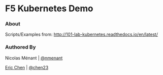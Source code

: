 F5 Kubernetes Demo
======================

### About

Scripts/Examples from: http://101-lab-kubernetes.readthedocs.io/en/latest/

### Authored By

Nicolas Ménant | [@nmenant](https://github.com/nmenant)

[Eric Chen](https://devcentral.f5.com/users/123940) | [@chen23](https://github.com/chen23)


